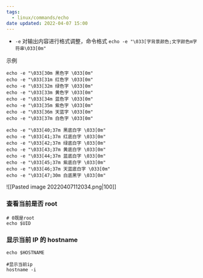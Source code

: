 ```yaml
---
tags:
  - linux/commands/echo
date updated: 2022-04-07 15:00
---
```


- `-e` 对输出内容进行格式调整，命令格式 `echo -e "\033[字背景颜色;文字颜色m字符串\033[0m"`

示例

```shell
echo -e "\033[30m 黑色字 \033[0m"
echo -e "\033[31m 红色字 \033[0m"
echo -e "\033[32m 绿色字 \033[0m"
echo -e "\033[33m 黄色字 \033[0m"
echo -e "\033[34m 蓝色字 \033[0m"
echo -e "\033[35m 紫色字 \033[0m"
echo -e "\033[36m 天蓝字 \033[0m"
echo -e "\033[37m 白色字 \033[0m"

echo -e "\033[40;37m 黑底白字 \033[0m"
echo -e "\033[41;37m 红底白字 \033[0m"
echo -e "\033[42;37m 绿底白字 \033[0m"
echo -e "\033[43;37m 黄底白字 \033[0m"
echo -e "\033[44;37m 蓝底白字 \033[0m"
echo -e "\033[45;37m 紫底白字 \033[0m"
echo -e "\033[46;37m 天蓝底白字 \033[0m"
echo -e "\033[47;30m 白底黑字 \033[0m"
```

![[Pasted image 20220407112034.png|100]]

### 查看当前是否 root

```shell
# 0既是root
echo $UID
```

### 显示当前 IP 的 hostname

```shell
echo $HOSTNAME

#显示当前ip
hostname -i
```
